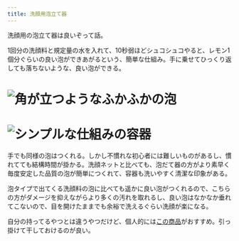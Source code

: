 ```yaml
---
title: 洗顔用泡立て器
---
```

洗顔用の泡立て器は良いぞって話。

1回分の洗顔料と規定量の水を入れて、10秒弱ほどシュコシュコやると、レモン1個分ぐらいの良い泡ができあがるという、簡単な仕組み。手に乗せてひっくり返しても落ちないような、良い泡ができる。

![](https://lh4.googleusercontent.com/tM5P7sQ816gTd6_2SJwy3MjX7ie2NUFmW0O9BdiGqzmJQ_tNYcQWQRM05nrepD7wdaHw8m8INDOVSa7pjEYMjGOWudyWGD2LDhCUziP5ksJOHGpzUN3mzrDOenDIz-SHi1LbUX9EDZ75C__Lucl98jB_GtIH0NlWdxnqI0c0Wr7lQBNq_k99-nvO "角が立つようなふかふかの泡")
===============================================================================================================================================================================================================================================

![](https://lh5.googleusercontent.com/qT_nPOGE7GAQMxXswxTSsFBk33xataFWaKj0NJB0tksv2YuGmKtGMB7HNJTCzvBVpebyREiHR3H2YdktIUbs7ZDOTZ262ykwsG9rV3-qkm8hxs0_ZG_tjgiHM35srWPI6H1qpY3UiFd8uWRrM6CW_MU2tuQvlouhHpoP5hAuEUSlfI-fjofrpB5H "シンプルな仕組みの容器")
=============================================================================================================================================================================================================================================

手でも同様の泡はつくれる。しかし不慣れな初心者には難しいものがあるし、慣れてても結構時間が掛かる。洗顔ネットと比べても、泡だて器の方がより素早く毎度安定した品質の泡が簡単につくれて、容器も洗いやすく清潔な印象がある。

泡タイプで出てくる洗顔料の泡に比べても遥かに良い泡がつくれるので、こちらの方がダメージを抑えながらより多くの汚れを取れるし、良い泡はなかなか垂れてこないので、目を開けたままでも余裕で洗えるぐらい洗顔が楽になる。

自分の持ってるやつとは違うやつだけど、個人的には[この商品](https://www.amazon.co.jp/dp/B09KMP9GDN)がおすすめ。引っ掛けて干しておけるのが良い。
